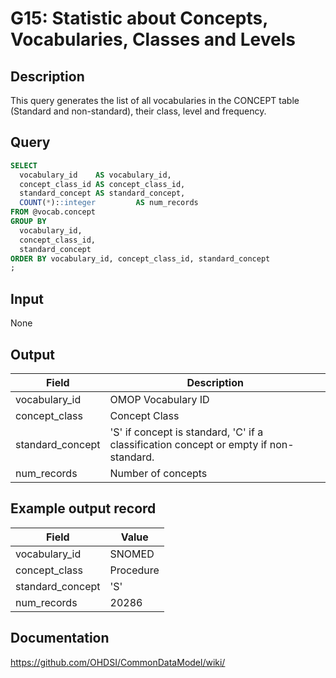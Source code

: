 <!---
Group:general
Name:G15 Statistic about Concepts, Vocabularies, Classes and Levels
Author:Patrick Ryan
CDM Version: 5.3
-->

# G15: Statistic about Concepts, Vocabularies, Classes and Levels

## Description
This query generates the list of all vocabularies in the CONCEPT table (Standard and non-standard), their class, level and frequency.

## Query
```sql
SELECT
  vocabulary_id    AS vocabulary_id,
  concept_class_id AS concept_class_id,
  standard_concept AS standard_concept,
  COUNT(*)::integer         AS num_records
FROM @vocab.concept
GROUP BY
  vocabulary_id,
  concept_class_id,
  standard_concept
ORDER BY vocabulary_id, concept_class_id, standard_concept
;
```

## Input

None

## Output

| Field |  Description |
| --- | --- |
|  vocabulary_id |  OMOP Vocabulary ID |
|  concept_class |  Concept Class |
|  standard_concept |  'S' if concept is standard, 'C' if a classification concept or empty if non-standard.|
|  num_records |  Number of concepts |

## Example output record

|  Field |  Value |
| --- | --- |
|  vocabulary_id |  SNOMED |
|  concept_class |  Procedure |
|  standard_concept |  'S' |
|  num_records |  20286 |

## Documentation
https://github.com/OHDSI/CommonDataModel/wiki/

